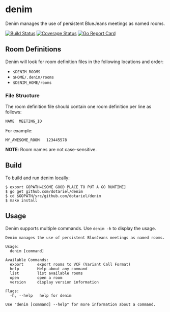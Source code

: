 # denim

Denim manages the use of persistent BlueJeans meetings as named rooms.

[![Build Status](https://travis-ci.org/dotariel/denim.svg?branch=master)](https://travis-ci.org/dotariel/denim)
[![Coverage Status](https://coveralls.io/repos/github/dotariel/denim/badge.svg?branch=master)](https://coveralls.io/github/dotariel/denim?branch=master)
[![Go Report Card](https://goreportcard.com/badge/github.com/dotariel/denim)](https://goreportcard.com/report/github.com/dotariel/denim)

## Room Definitions

Denim will look for room definition files in the following locations and order:

* `$DENIM_ROOMS`
* `$HOME/.denim/rooms`
* `$DENIM_HOME/rooms`

### File Structure

The room definition file should contain one room definition per line as follows:

```
NAME  MEETING_ID
```

For example:

```
MY_AWESOME_ROOM   123445578
```

**NOTE**: Room names are not case-sensitive.

## Build

To build and run denim locally:

```
$ export GOPATH=[SOME GOOD PLACE TO PUT A GO RUNTIME]
$ go get github.com/dotariel/denim
$ cd $GOPATH/src/github.com/dotariel/denim
$ make install
```

## Usage

Denim supports multiple commands. Use `denim -h` to display the usage.

```
Denim manages the use of persistent BlueJeans meetings as named rooms.

Usage:
  denim [command]

Available Commands:
  export      export rooms to VCF (Variant Call Format)
  help        Help about any command
  list        list available rooms
  open        open a room
  version     display version information

Flags:
  -h, --help   help for denim

Use "denim [command] --help" for more information about a command.
```

